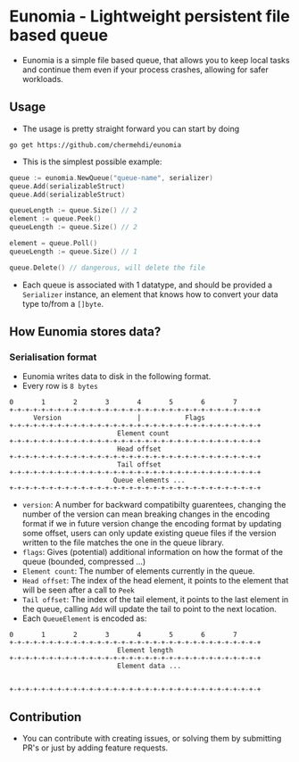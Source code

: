 # Eunomia - Lightweight persistent file based queue

- Eunomia is a simple file based queue, that allows you to keep local tasks and continue them
even if your process crashes, allowing for safer workloads.

## Usage

- The usage is pretty straight forward you can start by doing 
```
go get https://github.com/chermehdi/eunomia
```
- This is the simplest possible example:

```go
queue := eunomia.NewQueue("queue-name", serializer)
queue.Add(serializableStruct)
queue.Add(serializableStruct)

queueLength := queue.Size() // 2
element := queue.Peek()
queueLength := queue.Size() // 2

element = queue.Poll()
queueLength := queue.Size() // 1

queue.Delete() // dangerous, will delete the file
```

- Each queue is associated with 1 datatype, and should be provided a `Serializer` instance, an element that knows how
to convert your data type to/from a `[]byte`.
 
## How Eunomia stores data?

### Serialisation format

- Eunomia writes data to disk in the following format.
- Every row is `8 bytes`

```
0       1       2       3       4       5       6       7 
+-+-+-+-+-+-+-+-+-+-+-+-+-+-+-+-+-+-+-+-+-+-+-+-+-+-+-+-+-+-+-+
      Version                   |           Flags
+-+-+-+-+-+-+-+-+-+-+-+-+-+-+-+-+-+-+-+-+-+-+-+-+-+-+-+-+-+-+-+
                           Element count
+-+-+-+-+-+-+-+-+-+-+-+-+-+-+-+-+-+-+-+-+-+-+-+-+-+-+-+-+-+-+-+
                           Head offset
+-+-+-+-+-+-+-+-+-+-+-+-+-+-+-+-+-+-+-+-+-+-+-+-+-+-+-+-+-+-+-+
                           Tail offset
+-+-+-+-+-+-+-+-+-+-+-+-+-+-+-+-+-+-+-+-+-+-+-+-+-+-+-+-+-+-+-+
                          Queue elements ... 
+-+-+-+-+-+-+-+-+-+-+-+-+-+-+-+-+-+-+-+-+-+-+-+-+-+-+-+-+-+-+-+
```

- `version`: A number for backward compatibilty guarentees, changing the number of the version can mean breaking changes 
in the encoding format if we in future version change the encoding format by updating some offset, users can only update
existing queue files if the version written to the file matches the one in the queue library.
- `flags`: Gives (potential) additional information on how the format of the queue (bounded, compressed ...)
- `Element count`: The number of elements currently in the queue.
- `Head offset`: The index of the head element, it points to the element that will be seen after a call to `Peek`
- `Tail offset`: The index of the tail element, it points to the last element in the queue, calling `Add` will update the
tail to point to the next location.
- Each `QueueElement` is encoded as:

```
0       1       2       3       4       5       6       7 
+-+-+-+-+-+-+-+-+-+-+-+-+-+-+-+-+-+-+-+-+-+-+-+-+-+-+-+-+-+-+-+
                           Element length 
+-+-+-+-+-+-+-+-+-+-+-+-+-+-+-+-+-+-+-+-+-+-+-+-+-+-+-+-+-+-+-+
                           Element data ...


+-+-+-+-+-+-+-+-+-+-+-+-+-+-+-+-+-+-+-+-+-+-+-+-+-+-+-+-+-+-+-+
```
## Contribution
- You can contribute with creating issues, or solving them by submitting PR's or just by adding feature requests.
